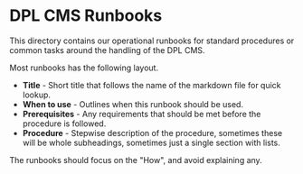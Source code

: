 # DPL CMS Runbooks

This directory contains our operational runbooks for standard procedures
or common tasks around the handling of the DPL CMS.


Most runbooks has the following layout.

* **Title** - Short title that follows the name of the markdown file for quick
  lookup.
* **When to use** - Outlines when this runbook should be used.
* **Prerequisites** - Any requirements that should be met before the procedure is
  followed.
* **Procedure** - Stepwise description of the procedure, sometimes these will
  be whole subheadings, sometimes just a single section with lists.

The runbooks should focus on the "How", and avoid explaining any.

<!--
Template:

# <title>

## When to use

## Prerequisites

## Procedure

-->
